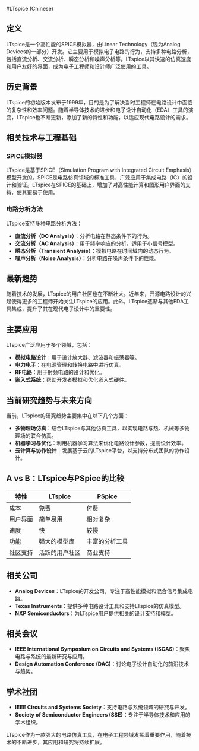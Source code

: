 #LTspice (Chinese)

## 定义

LTspice是一个高性能的SPICE模拟器，由Linear Technology（现为Analog Devices的一部分）开发。它主要用于模拟电子电路的行为，支持多种电路分析，包括直流分析、交流分析、瞬态分析和噪声分析等。LTspice以其快速的仿真速度和用户友好的界面，成为电子工程师和设计师广泛使用的工具。

## 历史背景

LTspice的初始版本发布于1999年，目的是为了解决当时工程师在电路设计中面临的复杂性和效率问题。随着半导体技术的进步和电子设计自动化（EDA）工具的演变，LTspice也不断更新，添加了新的特性和功能，以适应现代电路设计的需求。

## 相关技术与工程基础

### SPICE模拟器

LTspice是基于SPICE（Simulation Program with Integrated Circuit Emphasis）模型开发的。SPICE是电路仿真领域的标准工具，广泛应用于集成电路（IC）的设计和验证。LTspice在SPICE的基础上，增加了对高性能计算和图形用户界面的支持，使其更易于使用。

### 电路分析方法

LTspice支持多种电路分析方法：
- **直流分析（DC Analysis）**：分析电路在静态条件下的行为。
- **交流分析（AC Analysis）**：用于频率响应的分析，适用于小信号模型。
- **瞬态分析（Transient Analysis）**：模拟电路在时间域内的动态行为。
- **噪声分析（Noise Analysis）**：分析电路在噪声条件下的性能。

## 最新趋势

随着技术的发展，LTspice的用户社区也在不断壮大。近年来，开源电路设计的兴起使得更多的工程师开始关注LTspice的应用。此外，LTspice逐渐与其他EDA工具集成，提升了其在现代电子设计中的重要性。

## 主要应用

LTspice广泛应用于多个领域，包括：
- **模拟电路设计**：用于设计放大器、滤波器和振荡器等。
- **电力电子**：在电源管理和转换电路中进行仿真。
- **RF电路**：用于射频电路的设计和优化。
- **嵌入式系统**：帮助开发者模拟和优化嵌入式硬件。

## 当前研究趋势与未来方向

当前，LTspice的研究趋势主要集中在以下几个方面：
- **多物理场仿真**：结合LTspice与其他仿真工具，以实现电路与热、机械等多物理场的联合仿真。
- **机器学习与优化**：利用机器学习算法来优化电路设计参数，提高设计效率。
- **云计算与协作设计**：发展基于云的LTspice平台，以支持分布式团队的协作设计。

## A vs B：LTspice与PSpice的比较

| 特性        | LTspice        | PSpice        |
|-------------|----------------|---------------|
| 成本        | 免费           | 付费          |
| 用户界面    | 简单易用       | 相对复杂      |
| 速度        | 快              | 较慢          |
| 功能        | 强大的模型库   | 丰富的分析工具 |
| 社区支持    | 活跃的用户社区 | 商业支持      |

## 相关公司

- **Analog Devices**：LTspice的开发公司，专注于高性能模拟和混合信号集成电路。
- **Texas Instruments**：提供多种电路设计工具和支持LTspice的仿真模型。
- **NXP Semiconductors**：为LTspice用户提供相关的设计支持和模型。

## 相关会议

- **IEEE International Symposium on Circuits and Systems (ISCAS)**：聚焦电路与系统的最新研究与应用。
- **Design Automation Conference (DAC)**：讨论电子设计自动化的前沿技术与趋势。

## 学术社团

- **IEEE Circuits and Systems Society**：支持电路与系统领域的研究与开发。
- **Society of Semiconductor Engineers (SSE)**：专注于半导体技术和应用的学术组织。

LTspice作为一款强大的电路仿真工具，在电子工程领域发挥着重要作用，随着技术的不断进步，其应用和研究将持续扩展。